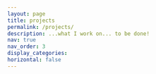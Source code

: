 ```yaml
---
layout: page
title: projects
permalink: /projects/
description: ...what I work on... to be done!
nav: true
nav_order: 3
display_categories: 
horizontal: false
---
```


